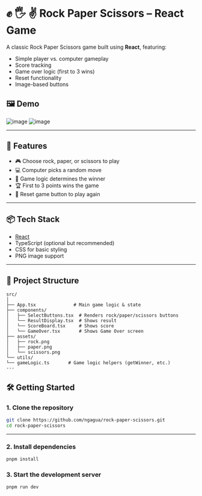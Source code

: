 

# ✊ 🖐️ ✌️ Rock Paper Scissors – React Game

A classic Rock Paper Scissors game built using **React**, featuring:
- Simple player vs. computer gameplay
- Score tracking
- Game over logic (first to 3 wins)
- Reset functionality
- Image-based buttons

## 🖼️ Demo

![image](https://github.com/user-attachments/assets/3f958b1a-eff7-469c-b52c-c9c4ce9e48c9)
![image](https://github.com/user-attachments/assets/a36015a2-e437-445f-bfb0-b38789d86e4e)

---

## 🚀 Features

- 🎮 Choose rock, paper, or scissors to play
- 💻 Computer picks a random move
- 🧠 Game logic determines the winner
- 🏆 First to 3 points wins the game
- 🔁 Reset game button to play again

---

## 📦 Tech Stack

- [React](https://reactjs.org/)
- TypeScript (optional but recommended)
- CSS for basic styling
- PNG image support

---

## 📁 Project Structure
```text
src/
│
├── App.tsx              # Main game logic & state
├── components/
│   ├── SelectButtons.tsx  # Renders rock/paper/scissors buttons
│   └── ResultDisplay.tsx  # Shows result
│   └── ScoreBoard.tsx     # Shows score
│   └── GameOver.tsx       # Shows Game Over screen
├── assets/
│   ├── rock.png
│   ├── paper.png
│   └── scissors.png
└── utils/
└── gameLogic.ts       # Game logic helpers (getWinner, etc.)
---
```
## 🛠️ Getting Started

### 1. Clone the repository
```bash
git clone https://github.com/ngagua/rock-paper-scissors.git
cd rock-paper-scissors
```

---
### 2. Install dependencies
```bash
pnpm install
```

### 3. Start the development server
```bash
pnpm run dev
```
